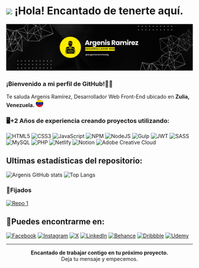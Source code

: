 #  <img src="https://media.giphy.com/media/j5QOFBaR79WEdJyEKL/giphy.gif?cid=ecf05e47jmse8ydduo3uaaiziezdpuqe7eumjn07koypsnjj&ep=v1_stickers_search&rid=giphy.gif&ct=s" width="25"/> ¡Hola! Encantado de tenerte aquí.

<img src="bannerGithub.png" width="1200"/>

### ¡Bienvenido a mi perfil de GitHub!👋🏼
Te saluda Argenis Ramírez, Desarrollador Web Front-End ubicado en <strong>Zulia, Venezuela.</strong> <img src="venezuela.png" width="20"/> <br>

### 🖥️+2 Años de experiencia creando proyectos utilizando:
![HTML5](https://img.shields.io/badge/html5-%23E34F26.svg?style=for-the-badge&logo=html5&logoColor=white)
![CSS3](https://img.shields.io/badge/css3-%231572B6.svg?style=for-the-badge&logo=css3&logoColor=white)
![JavaScript](https://img.shields.io/badge/javascript-%23323330.svg?style=for-the-badge&logo=javascript&logoColor=%23F7DF1E)
![NPM](https://img.shields.io/badge/NPM-%23CB3837.svg?style=for-the-badge&logo=npm&logoColor=white)
![NodeJS](https://img.shields.io/badge/node.js-6DA55F?style=for-the-badge&logo=node.js&logoColor=white)
![Gulp](https://img.shields.io/badge/GULP-%23CF4647.svg?style=for-the-badge&logo=gulp&logoColor=white)
![JWT](https://img.shields.io/badge/JWT-black?style=for-the-badge&logo=JSON%20web%20tokens)
![SASS](https://img.shields.io/badge/SASS-hotpink.svg?style=for-the-badge&logo=SASS&logoColor=white)
![MySQL](https://img.shields.io/badge/mysql-4479A1.svg?style=for-the-badge&logo=mysql&logoColor=white)
![PHP](https://img.shields.io/badge/php-%23777BB4.svg?style=for-the-badge&logo=php&logoColor=white)
![Netlify](https://img.shields.io/badge/netlify-%23000000.svg?style=for-the-badge&logo=netlify&logoColor=#00C7B7)
![Notion](https://img.shields.io/badge/Notion-%23000000.svg?style=for-the-badge&logo=notion&logoColor=white)
![Adobe Creative Cloud](https://img.shields.io/badge/Adobe%20Creative%20Cloud-DA1F26.svg?style=for-the-badge&logo=Adobe%20Creative%20Cloud&logoColor=white)


## Ultimas estadísticas del repositorio:

![Argenis GitHub stats](https://github-readme-stats.vercel.app/api?username=ramirezdevlp&show_icons=true&theme=onedark)
![Top Langs](https://github-readme-stats.vercel.app/api/top-langs/?username=ramirezdevlp&layout=compact&theme=onedark)

### 📌Fijados

[![Repo 1](https://github-readme-stats.vercel.app/api/pin/?username=ramirezdevlp&repo=Matefacil&show_owner&theme=dark)](https://github.com/ramirezdevlp/Matefacil)

## 📱Puedes encontrarme en:
[![Facebook](https://img.shields.io/badge/Facebook-%231877F2.svg?style=flat-square&logo=Facebook&logoColor=white)](https://www.facebook.com/daniramirezrm)
[![Instagram](https://img.shields.io/badge/Instagram-%23E4405F.svg?style=flat-square&logo=Instagram&logoColor=white)](https://www.instagram.com/argenisramirezdg/)
[![X](https://img.shields.io/badge/X-%23000000.svg?style=flat-square&logo=X&logoColor=white)](https://x.com/imdanielr_)
[![LinkedIn](https://img.shields.io/badge/linkedin-%230077B5.svg?style=flat-square&logo=linkedin&logoColor=white)](https://www.linkedin.com/in/argenis-ramirez-4a2a5723b/)
[![Behance](https://img.shields.io/badge/Behance-1769ff?style=flat-square&logo=behance&logoColor=white)](https://www.behance.net/argenisramirezdg)
[![Dribbble](https://img.shields.io/badge/Dribbble-EA4C89?style=flat-square&logo=dribbble&logoColor=white)](https://dribbble.com/argenisramirezdg)
[![Udemy](https://img.shields.io/badge/Udemy-A435F0?style=flat-square&logo=Udemy&logoColor=white)](https://www.udemy.com/user/daniel-ramirez-700/)

---
<p style="text-align:center;"><strong>Encantado de trabajar contigo en tu próximo proyecto.</strong><br> Deja tu mensaje y empecemos.</p>
